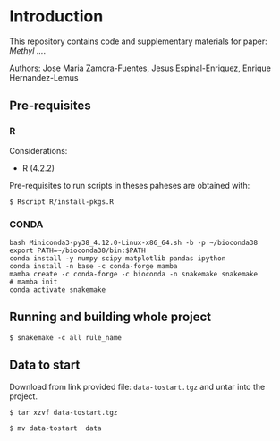 # Introduction

This repository contains code and supplementary materials for paper: *Methyl ...*.

Authors: Jose Maria Zamora-Fuentes, Jesus Espinal-Enriquez, Enrique Hernandez-Lemus

## Pre-requisites

### R

Considerations:

- R (4.2.2)

Pre-requisites to run scripts in theses paheses are obtained with:

`$ Rscript R/install-pkgs.R`

### CONDA

```
bash Miniconda3-py38_4.12.0-Linux-x86_64.sh -b -p ~/bioconda38
export PATH=~/bioconda38/bin:$PATH
conda install -y numpy scipy matplotlib pandas ipython
conda install -n base -c conda-forge mamba
mamba create -c conda-forge -c bioconda -n snakemake snakemake
# mamba init
conda activate snakemake
```

## Running and building whole project

`$ snakemake -c all rule_name`

## Data to start 

Download from link provided file: `data-tostart.tgz` and untar into the project.

`$ tar xzvf data-tostart.tgz`

`$ mv data-tostart  data`
